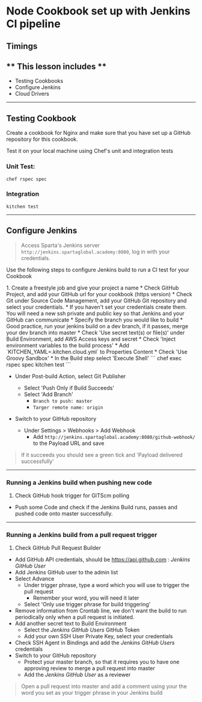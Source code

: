 # Node Cookbook set up with Jenkins CI pipeline

## **Timings**

## ** This lesson includes **

* Testing Cookbooks
* Configure Jenkins
* Cloud Drivers

---

## Testing Cookbook

Create a cookbook for Nginx and make sure that you have set up a GitHub repository for this cookbook.

Test it on your local machine using Chef's unit and integration tests

### Unit Test:
`chef rspec spec`
### Integration
`kitchen test`

---

## Configure Jenkins

> Access Sparta's Jenkins server `http://jenkins.spartaglobal.academy:8080`, log in with your credentials.

<p> Use the following steps to configure  Jenkins build to run a CI test for your Cookbook</p>
1. Create a freestyle job and give your project a name
* Check GitHub Project, and add your GitHub url for your cookbook (https version)
* Check Git under Source Code Management, add your GitHub Git repository and select your credentials.
  * If you haven't set your credentials create them. You will need a new ssh private and public key so that Jenkins and your GitHub can communicate
* Specify the branch you would like to build
  * Good practice, run your jenkins build on a dev branch, if it passes, merge your dev branch into master
* Check 'Use secret text(s) or file(s)' under Build Environment, add AWS Access keys and secret
* Check 'Inject environment variables to the build process'
  * Add `KITCHEN_YAML=.kitchen.cloud.yml` to Properties Content
  * Check 'Use Groovy Sandbox'
* In the Build step select 'Execute Shell'
```
chef exec rspec spec
kitchen test
```

* Under Post-build Action, select Git Publisher
  * Select 'Push Only if Build Succeeds'
  * Select 'Add Branch'
    * `Branch to push: master`
    * `Targer remote name: origin`

* Switch to your GitHub repository
  * Under Settings > Webhooks > Add Webhook
    * Add `http://jenkins.spartaglobal.academy:8080/github-webhook/` to the Payload URL and save
> If it succeeds you should see a green tick and 'Payload delivered successfully'

---

### Running a Jenkins build when pushing new code
1. Check GitHub hook trigger for GITScm polling
* Push some Code and check if the Jenkins Build runs, passes and pushed code onto master successfully.

---

### Running a Jenkins build from a pull request trigger
1. Check GitHub Pull Request Builder
  * Add GitHub API credentials, should be https://api.github.com : *Jenkins GitHub User*
  * Add Jenkins GitHub user to the admin list
  * Select Advance
    * Under trigger phrase, type a word which you will use to trigger the pull request
      * Remember your word, you will need it later
    * Select 'Only use trigger phrase for build triggering'
  * Remove information from Crontab line, we don't want the build to run periodically only when a pull request is initiated.
* Add another secret text to Build Environment
  * Select the *Jenkins GitHub Users* GitHub Token
  * Add your own SSH User Private Key, select your credentials
* Check SSH Agent in Bindings and add the *Jenkins GitHub Users* credentials
* Switch to your GitHub repository
  * Protect your master branch, so that it requires you to have one approving review to merge a pull request into master
  * Add the *Jenkins GitHub User* as a reviewer

> Open a pull request into master and add a comment using your the word you set as your trigger phrase in your Jenkins build
